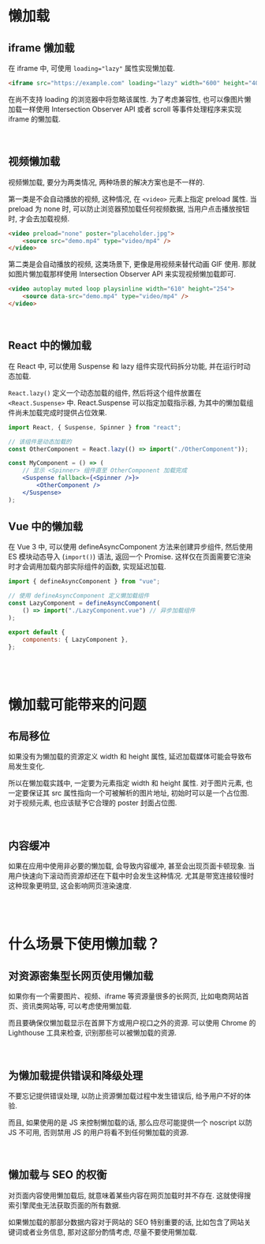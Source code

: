# 懒加载

## iframe 懒加载

在 iframe 中, 可使用 `loading="lazy"` 属性实现懒加载.

```html
<iframe src="https://example.com" loading="lazy" width="600" height="400"></iframe>
```

在尚不支持 loading 的浏览器中将忽略该属性. 为了考虑兼容性, 也可以像图片懒加载一样使用 Intersection Observer API 或者 scroll 等事件处理程序来实现 iframe 的懒加载.

<br>

## 视频懒加载

视频懒加载, 要分为两类情况, 两种场景的解决方案也是不一样的.

第一类是不会自动播放的视频, 这种情况, 在 `<video>` 元素上指定 preload 属性. 当 preload 为 none 时, 可以防止浏览器预加载任何视频数据, 当用户点击播放按钮时, 才会去加载视频.

```html
<video preload="none" poster="placeholder.jpg">
    <source src="demo.mp4" type="video/mp4" />
</video>
```

第二类是会自动播放的视频, 这类场景下, 更像是用视频来替代动画 GIF 使用. 那就如图片懒加载那样使用 Intersection Observer API 来实现视频懒加载即可.

```html
<video autoplay muted loop playsinline width="610" height="254">
    <source data-src="demo.mp4" type="video/mp4" />
</video>
```

<br>

## React 中的懒加载

在 React 中, 可以使用 Suspense 和 lazy 组件实现代码拆分功能, 并在运行时动态加载.

`React.lazy()` 定义一个动态加载的组件, 然后将这个组件放置在 `<React.Suspense>` 中. React.Suspense 可以指定加载指示器, 为其中的懒加载组件尚未加载完成时提供占位效果.

```jsx
import React, { Suspense, Spinner } from "react";

// 该组件是动态加载的
const OtherComponent = React.lazy(() => import("./OtherComponent"));

const MyComponent = () => (
    // 显示 <Spinner> 组件直至 OtherComponent 加载完成
    <Suspense fallback={<Spinner />}>
        <OtherComponent />
    </Suspense>
);
```

## Vue 中的懒加载

在 Vue 3 中, 可以使用 defineAsyncComponent 方法来创建异步组件, 然后使用 ES 模块动态导入 (`import()`) 语法, 返回一个 Promise. 这样仅在页面需要它渲染时才会调用加载内部实际组件的函数, 实现延迟加载.

```js
import { defineAsyncComponent } from "vue";

// 使用 defineAsyncComponent 定义懒加载组件
const LazyComponent = defineAsyncComponent(
    () => import("./LazyComponent.vue") // 异步加载组件
);

export default {
    components: { LazyComponent },
};
```

<br><br>

# 懒加载可能带来的问题

## 布局移位

如果没有为懒加载的资源定义 width 和 height 属性, 延迟加载媒体可能会导致布局发生变化.

所以在懒加载实践中, 一定要为元素指定 width 和 height 属性. 对于图片元素, 也一定要保证其 src 属性指向一个可被解析的图片地址, 初始时可以是一个占位图. 对于视频元素, 也应该赋予它合理的 poster 封面占位图.

<br>

## 内容缓冲

如果在应用中使用非必要的懒加载, 会导致内容缓冲, 甚至会出现页面卡顿现象. 当用户快速向下滚动而资源却还在下载中时会发生这种情况. 尤其是带宽连接较慢时这种现象更明显, 这会影响网页渲染速度.

<br><br>

# 什么场景下使用懒加载？

## 对资源密集型长网页使用懒加载

如果你有一个需要图片、视频、iframe 等资源量很多的长网页, 比如电商网站首页、资讯类网站等, 可以考虑使用懒加载.

而且要确保仅懒加载显示在首屏下方或用户视口之外的资源. 可以使用 Chrome 的 Lighthouse 工具来检查, 识别那些可以被懒加载的资源.

<br>

## 为懒加载提供错误和降级处理

不要忘记提供错误处理, 以防止资源懒加载过程中发生错误后, 给予用户不好的体验.

而且, 如果使用的是 JS 来控制懒加载的话, 那么应尽可能提供一个 noscript 以防 JS 不可用, 否则禁用 JS 的用户将看不到任何懒加载的资源.

<br>

## 懒加载与 SEO 的权衡

对页面内容使用懒加载后, 就意味着某些内容在网页加载时并不存在. 这就使得搜索引擎爬虫无法获取页面的所有数据.

如果懒加载的那部分数据内容对于网站的 SEO 特别重要的话, 比如包含了网站关键词或者业务信息, 那对这部分酌情考虑, 尽量不要使用懒加载.

<br>

